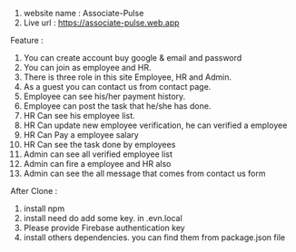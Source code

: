 1. website name : Associate-Pulse
 2. Live url : https://associate-pulse.web.app

Feature :
 1. You can create account buy google & email and password
 2. You can join as employee and HR.
 3. There is three role in this site Employee, HR and Admin.
 4. As a guest you can contact us from contact page.
 5. Employee can see his/her payment history. 
 6. Employee can post the task that he/she has done.
 7. HR Can see his employee list.
 8. HR Can update new employee verification, he can verified a employee
 9. HR Can Pay a employee salary
 10. HR Can see the task done by employees
 11. Admin can see all verified employee list
 12. Admin can fire a employee and HR also
 13. Admin can see the all message that comes from contact us form

After Clone :
1. install npm
2. install need do add some key. in .evn.local
3. Please provide Firebase authentication key
4. install others dependencies. you can find them from package.json file
